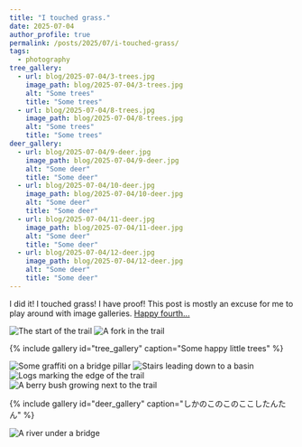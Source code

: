 ```yaml
---
title: "I touched grass."
date: 2025-07-04
author_profile: true
permalink: /posts/2025/07/i-touched-grass/
tags:
  - photography
tree_gallery:
  - url: blog/2025-07-04/3-trees.jpg
    image_path: blog/2025-07-04/3-trees.jpg
    alt: "Some trees"
    title: "Some trees"
  - url: blog/2025-07-04/8-trees.jpg
    image_path: blog/2025-07-04/8-trees.jpg
    alt: "Some trees"
    title: "Some trees"
deer_gallery:
  - url: blog/2025-07-04/9-deer.jpg
    image_path: blog/2025-07-04/9-deer.jpg
    alt: "Some deer"
    title: "Some deer"
  - url: blog/2025-07-04/10-deer.jpg
    image_path: blog/2025-07-04/10-deer.jpg
    alt: "Some deer"
    title: "Some deer"
  - url: blog/2025-07-04/11-deer.jpg
    image_path: blog/2025-07-04/11-deer.jpg
    alt: "Some deer"
    title: "Some deer"
  - url: blog/2025-07-04/12-deer.jpg
    image_path: blog/2025-07-04/12-deer.jpg
    alt: "Some deer"
    title: "Some deer"
---
```


I did it! I touched grass! I have proof! This post is mostly an excuse for me to play around with image galleries. [Happy fourth...](https://www.youtube.com/watch?v=Ykcsn-A1-mI)

<img src="/images/blog/2025-07-04/1-trail-post.jpg" alt="The start of the trail" />

<img src="/images/blog/2025-07-04/2-bridges.jpg" alt="A fork in the trail" />

{% include gallery id="tree_gallery" caption="Some happy little trees" %}

<img src="/images/blog/2025-07-04/4-graffiti.jpg" alt="Some graffiti on a bridge pillar" />

<img src="/images/blog/2025-07-04/5-stairs.jpg" alt="Stairs leading down to a basin" />

<img src="/images/blog/2025-07-04/6-logs.jpg" alt="Logs marking the edge of the trail" />

<img src="/images/blog/2025-07-04/7-berries.jpg" alt="A berry bush growing next to the trail" />

{% include gallery id="deer_gallery" caption="しかのこのこのここしたんたん" %}

<img src="/images/blog/2025-07-04/13-river.jpg" alt="A river under a bridge" />
